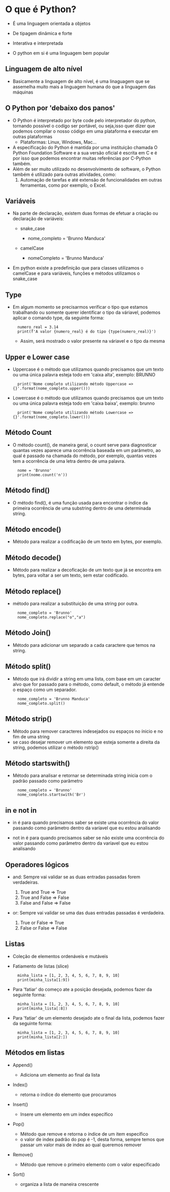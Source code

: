 # O que é Python?
- É uma linguagem orientada a objetos
- De tipagem dinâmica e forte
- Interativa e interpretada

- O python em si é uma linguagem bem popular

## Linguagem de alto nível
- Basicamente a linguagem de alto nível, é uma linaguagem que se assemelha muito mais a linguagem humana do que a linguagem das máquinas

## O Python por 'debaixo dos panos'
- O Python é interpretado por byte code pelo interpretador do python, tornando possível o codígo ser portável, ou seja,isso quer dizer que podemos compilar o nosso código em uma plataforma e executar em outras plataformas
    * Plataformas: Linux, Windows, Mac...
- A especificação do Python é mantida por uma instituição chamada O Python Foundation Software e a sua versão oficial é escrita em C e é por isso que podemos encontrar muitas referências por C-Python também.
- Além de ser muito utilizado no desenvolvimento de software, o Python também é utilizado para outras atividades, como:
    1. Automação de tarefas e até extensão de funcionalidades em outras ferramentas, como por exemplo, o Excel.

## Variáveis
- Na parte de declaração, existem duas formas de efetuar a criação ou declaração de variáveis:
    - snake_case
        - nome_completo = 'Brunno Manduca'

    - camelCase
        - nomeCompleto = 'Brunno Manduca'


- Em python existe a predefinição que para classes utilizamos o camelCase e para variáveis, funções e métodos utilizamos o snake_case

## Type
- Em algum momento se precisarmos verificar o tipo que estamos trabalhando ou somente querer identificar o tipo da váriavel, podemos aplicar o comando type, da seguinte forma:
    >
        numero_real = 3.14
        print(f'A valor {numero_real} é do tipo {type(numero_real)}')

    - Assim, será mostrado o valor presente na váriavel e o tipo da mesma


## Upper e Lower case
- Uppercase é o método que utilizamos quando precisamos que um texto ou uma única palavra esteja todo em 'caixa alta', exemplo: BRUNNO
    >
        print('Nome completo utilizando método Uppercase => {}'.format(nome_completo.upper()))

- Lowercase é o método que utilizamos quando precisamos que um texto ou uma única palavra esteja todo em 'caixa baixa', exemplo: brunno
    >
        print('Nome completo utilizando método Lowercase => {}'.format(nome_completo.lower()))

## Método Count
- O método count(), de maneira geral, o count serve para diagnosticar quantas vezes aparece uma ocorrência baseada em um parâmetro, ao qual é passado na chamada do método, por exemplo, quantas vezes tem a ocorrência de uma letra dentro de uma palavra.

    >
        nome = 'Brunno'
        print(nome.count('n'))

## Método find()
- O método find(), é uma função usada para encontrar o índice da primeira ocorrência de uma substring dentro de uma determinada string.

## Método encode()
- Método para realizar a codificação de um texto em bytes, por exemplo.

## Método decode()
- Método para realizar a decoficação de um texto que já se encontra em bytes, para voltar a ser um texto, sem estar codificado.

## Método replace()
- método para realizar a substituição de uma string por outra.
    >
        nome_completo = 'Brunno'
        nome_completo.replace("o","a")

## Método Join()
- Método para adicionar um separado a cada caractere que temos na string.

## Método split()
- Método que irá dividir a string em uma lista, com base em um caracter alvo que for passado para o método, como default, o método já entende o espaço como um separador.

    >
        nome_completo = 'Brunno Manduca'
        nome_completo.split()

## Método strip()
- Método para remover caracteres indesejados ou espaços no ínicio e no fim de uma string
- se caso desejar remover um elemento que esteja somente a direita da string, podemos utilizar o método rstrip()

## Método startswith()
- Método para analisar e retornar se determinada string inicia com o padrão passado como parâmetro

    >
        nome_completo = 'Brunno'
        nome_completo.startswith('Br')

## in e not in
- in é para quando precisamos saber se existe uma ocorrência do valor passando como parâmetro dentro da varíavel que eu estou analisando

- not in é para quando precisamos saber se não existe uma ocorrência do valor passando como parâmetro dentro da varíavel que eu estou analisando

## Operadores lógicos
- and: Sempre vai validar se as duas entradas passadas forem verdadeiras.
    1. True and True => True
    2. True and False => False
    3. False and False => False

- or: Sempre vai validar se uma das duas entradas passadas é verdadeira.
    1. True or False => True
    2. False or False => False


## Listas
- Coleção de elementos ordenáveis e mutáveis

- Fatiamento de listas (slice)

    >
        minha_lista = [1, 2, 3, 4, 5, 6, 7, 8, 9, 10]
        print(minha_lista[1:9])

- Para 'fatiar' do começo ate a posição desejada, podemos fazer da seguinte forma:

    >
        minha_lista = [1, 2, 3, 4, 5, 6, 7, 8, 9, 10]
        print(minha_lista[:8])

- Para 'fatiar' de um elemento desejado ate o final da lista, podemos fazer da seguinte forma:

    >
        minha_lista = [1, 2, 3, 4, 5, 6, 7, 8, 9, 10]
        print(minha_lista[2:])


## Métodos em listas

- Append()
    - Adiciona um elemento ao final da lista

- Index()
    - retorna o índice do elemento que procuramos

- Insert()
    - Insere um elemento em um index específico

- Pop()
    - Método que remove e retorna o índice de um item específico
    - o valor de index padrão do pop é -1, desta forma, sempre temos que passar um valor mais de index ao qual queremos remover

- Remove()
    - Método que remove o primeiro elemento com o valor especificado

- Sort()
    - organiza a lista de maneira crescente